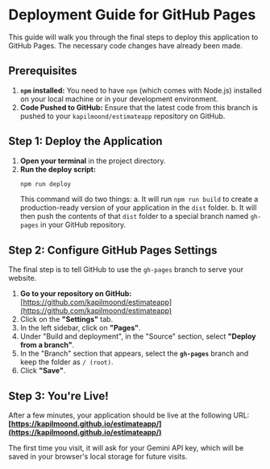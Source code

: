 # Deployment Guide for GitHub Pages

This guide will walk you through the final steps to deploy this application to GitHub Pages. The necessary code changes have already been made.

## Prerequisites

1.  **`npm` installed:** You need to have `npm` (which comes with Node.js) installed on your local machine or in your development environment.
2.  **Code Pushed to GitHub:** Ensure that the latest code from this branch is pushed to your `kapilmoond/estimateapp` repository on GitHub.

## Step 1: Deploy the Application

1.  **Open your terminal** in the project directory.
2.  **Run the deploy script:**
    ```bash
    npm run deploy
    ```
    This command will do two things:
    a.  It will run `npm run build` to create a production-ready version of your application in the `dist` folder.
    b.  It will then push the contents of that `dist` folder to a special branch named `gh-pages` in your GitHub repository.

## Step 2: Configure GitHub Pages Settings

The final step is to tell GitHub to use the `gh-pages` branch to serve your website.

1.  **Go to your repository on GitHub:** [https://github.com/kapilmoond/estimateapp](https://github.com/kapilmoond/estimateapp)
2.  Click on the **"Settings"** tab.
3.  In the left sidebar, click on **"Pages"**.
4.  Under "Build and deployment", in the "Source" section, select **"Deploy from a branch"**.
5.  In the "Branch" section that appears, select the **`gh-pages`** branch and keep the folder as `/ (root)`.
6.  Click **"Save"**.

## Step 3: You're Live!

After a few minutes, your application should be live at the following URL:
**[https://kapilmoond.github.io/estimateapp/](https://kapilmoond.github.io/estimateapp/)**

The first time you visit, it will ask for your Gemini API key, which will be saved in your browser's local storage for future visits.
